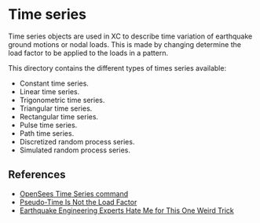 # Time series
Time series objects are used in XC to describe time variation
of earthquake ground motions or nodal loads. This is made by changing
determine the load factor to be applied to the loads in a pattern.

This directory contains the different types of times series available:

- Constant time series.
- Linear time series.
- Trigonometric time series.
- Triangular time series.
- Rectangular time series.
- Pulse time series.
- Path time series.
- Discretized random process series.
- Simulated random process series.

## References
- [OpenSees Time Series command](https://opensees.github.io/OpenSeesDocumentation/user/manual/model/timeSeries.html)
- [Pseudo-Time Is Not the Load Factor](https://portwooddigital.com/2022/11/07/pseudo-time-is-not-the-load-factor/)
- [Earthquake Engineering Experts Hate Me for This One Weird Trick](https://portwooddigital.com/2024/06/10/earthquake-engineering-experts-hate-me-for-this-one-weird-trick/)
